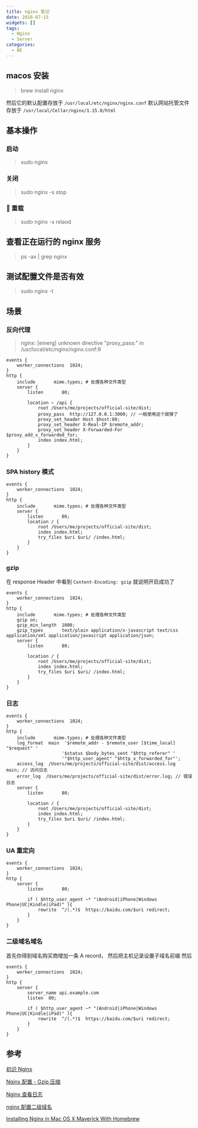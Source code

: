```yaml
---
title: nginx 笔记
date: 2018-07-15
widgets: []
tags:
  - Nginx
  - Server
categories:
  - BE
---
```


## macos 安装

> brew install nginx

然后它的默认配置存放于 `/usr/local/etc/nginx/nginx.conf`
默认网站托管文件存放于 `/usr/local/Cellar/nginx/1.15.0/html`

## 基本操作

### 启动

> sudo nginx

<!--more-->

### 关闭

> sudo nginx -s stop

###  重载

> sudo nginx -s relaod

## 查看正在运行的 nginx 服务

> ps -ax | grep nginx

## 测试配置文件是否有效

> sudo nginx -t

## 场景

### 反向代理

> nginx: [emerg] unknown directive "proxy_pass:" in /usr/local/etc/nginx/nginx.conf:9

```nginx
events {
    worker_connections  1024;
}
http {
    include       mime.types; # 处理各种文件类型
    server {
        listen       80;

        location ~ /api {
            root /Users/me/projects/official-site/dist;
            proxy_pass  http://127.0.0.1:3000; // 一般使用这个就够了
            proxy_set_header Host $host:80;
            proxy_set_header X-Real-IP $remote_addr;
            proxy_set_header X-Forwarded-For $proxy_add_x_forwarded_for;
            index index.html;
        }
    }
}
```

### SPA history 模式

```nginx
events {
    worker_connections  1024;
}
http {
    include       mime.types; # 处理各种文件类型
    server {
        listen       80;
        location / {
            root /Users/me/projects/official-site/dist;
            index index.html;
            try_files $uri $uri/ /index.html;
        }
    }
}
```

### gzip

在 response Header 中看到 `Content-Encoding: gzip` 就说明开启成功了

```nginx
events {
    worker_connections  1024;
}
http {
    include       mime.types; # 处理各种文件类型
    gzip on;
    gzip_min_length  1000;
    gzip_types       text/plain application/x-javascript text/css application/xml application/javascript application/json;
    server {
        listen       80;

        location / {
            root /Users/me/projects/official-site/dist;
            index index.html;
            try_files $uri $uri/ /index.html;
        }
    }
}
```

### 日志

```nginx
events {
    worker_connections  1024;
}
http {
    include       mime.types; # 处理各种文件类型
    log_format  main  '$remote_addr - $remote_user [$time_local] "$request" '
                     '$status $body_bytes_sent "$http_referer" '
                     '"$http_user_agent" "$http_x_forwarded_for"';
    access_log  /Users/me/projects/official-site/dist/access.log  main; // 访问日志
    error_log  /Users/me/projects/official-site/dist/error.log; // 错误日志
    server {
        listen       80;

        location / {
            root /Users/me/projects/official-site/dist;
            index index.html;
            try_files $uri $uri/ /index.html;
        }
    }
}
```

### UA 重定向

```nginx
events {
    worker_connections  1024;
}
http {
    server {
        listen       80;

        if ( $http_user_agent ~* "(Android|iPhone|Windows Phone|UC|Kindle|iPad)" ){
            rewrite  ^/(.*)$  https://baidu.com/$uri redirect;
        }
    }
}
```

### 二级域名域名

首先你得到域名购买商增加一条 A record， 然后把主机记录设置子域名前缀 然后

```nginx
events {
    worker_connections  1024;
}
http {
    server {
        server_name api.example.com
        listen  80;

        if ( $http_user_agent ~* "(Android|iPhone|Windows Phone|UC|Kindle|iPad)" ){
            rewrite  ^/(.*)$  https://baidu.com/$uri redirect;
        }
    }
}
```

## 参考

[初识 Nginx](https://lufficc.com/blog/nginx-for-beginners)

[Nginx 配置 - Gzip 压缩](https://www.jianshu.com/p/e0ff1e275e7f)

[Nginx 查看日志](https://www.cnblogs.com/x123811/p/6026666.html)

[nginx 配置二级域名](http://originalee.oschina.io/2017/05/05/nginx%E9%85%8D%E7%BD%AE%E4%BA%8C%E7%BA%A7%E5%9F%9F%E5%90%8D/)

[Installing Nginx in Mac OS X Maverick With Homebrew](https://medium.com/@ThomasTan/installing-nginx-in-mac-os-x-maverick-with-homebrew-d8867b7e8a5a)

